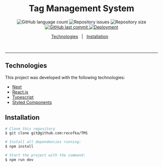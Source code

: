 <h1 align="center">Tag Management System</h1>

<p align="center">

  <img alt="GitHub language count" src="https://img.shields.io/github/languages/count/recofka/TMS?style=flat-square">

  <img alt="Repository issues" src="https://img.shields.io/github/languages/top/recofka/TMS?style=flat-square">

  <img alt="Repository size" src="https://img.shields.io/github/repo-size/recofka/TMS?style=flat-square">

  <a href="https://github.com/recofka/TMS/commits/master">
    <img alt="GitHub last commit" src="https://img.shields.io/github/last-commit/recofka/TMS?style=flat-square">
  </a>
  
  <a href="https://TMS-one.vercel.app">
    <img alt="Deployment" src="https://img.shields.io/github/deployments/recofka/TMS/production?label=Vercel">
  </a>

</p>

<p align="center">
  <a href="#technologies">Technologies</a>&nbsp;&nbsp;&nbsp;|&nbsp;&nbsp;
  <a href="#installation">Installation</a>&nbsp;&nbsp;&nbsp;
</p>

<br>

---

## Technologies

This project was developed with the following technologies:

- [Next](https://nextjs.org/)
- [React.js](https://reactjs.org)
- [Typescript](https://www.typescriptlang.org/)
- [Styled Components](https://styled-components.com/)

## Installation

```bash
# Clone this repository
$ git clone git@github.com:recofka/TMS

# Install all dependencies running:
$ npm install

# Start the project with the command:
$ npm run dev
```
